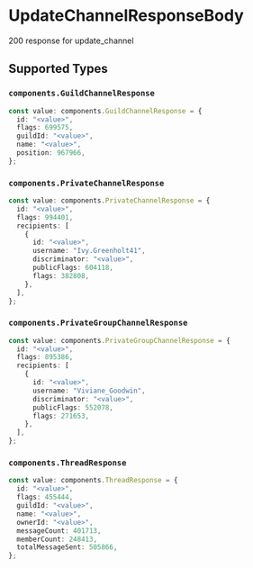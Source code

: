 # UpdateChannelResponseBody

200 response for update_channel


## Supported Types

### `components.GuildChannelResponse`

```typescript
const value: components.GuildChannelResponse = {
  id: "<value>",
  flags: 699575,
  guildId: "<value>",
  name: "<value>",
  position: 967966,
};
```

### `components.PrivateChannelResponse`

```typescript
const value: components.PrivateChannelResponse = {
  id: "<value>",
  flags: 994401,
  recipients: [
    {
      id: "<value>",
      username: "Ivy.Greenholt41",
      discriminator: "<value>",
      publicFlags: 604118,
      flags: 382808,
    },
  ],
};
```

### `components.PrivateGroupChannelResponse`

```typescript
const value: components.PrivateGroupChannelResponse = {
  id: "<value>",
  flags: 895386,
  recipients: [
    {
      id: "<value>",
      username: "Viviane_Goodwin",
      discriminator: "<value>",
      publicFlags: 552078,
      flags: 271653,
    },
  ],
};
```

### `components.ThreadResponse`

```typescript
const value: components.ThreadResponse = {
  id: "<value>",
  flags: 455444,
  guildId: "<value>",
  name: "<value>",
  ownerId: "<value>",
  messageCount: 401713,
  memberCount: 248413,
  totalMessageSent: 505866,
};
```

